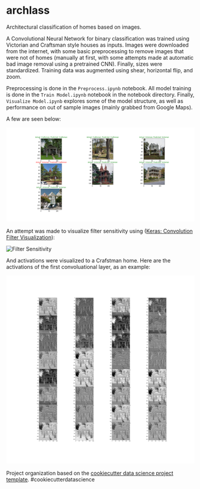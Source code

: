 archlass
==============================

Architectural classification of homes based on images.

A Convolutional Neural Network for binary classification was trained using Victorian and Craftsman style houses as inputs.  Images were downloaded from the internet, with some basic preprocessing to remove images that were not of homes (manually at first, with some attempts made at automatic bad image removal using a pretrained CNN).  Finally, sizes were standardized.  Training data was augmented using shear, horizontal flip, and zoom.  

Preprocessing is done in the ```Preprocess.ipynb``` notebook.  All model training is done in the ```Train Model.ipynb``` notebook in the notebook directory.  Finally, ```Visualize Model.ipynb``` explores some of the model structure, as well as performance on out of sample images (mainly grabbed from Google Maps).  

A few are seen below: 

![OOS Predictions](/reports/figures/out_of_sample_predictions.png)

An attempt was made to visualize filter sensitivity using ([Keras: Convolution Filter Visualization](https://keras.io/examples/conv_filter_visualization/)): 

![Filter Sensitivity](reports/figures/model_conv2d_2_3x3.png)

And activations were visualized to a Crafstman home.  Here are the activations of the first convoluational layer, as an example: 

![Conv 1](reports/figures/conv_layer_1.png)

Project organization based on the <a target="_blank" href="https://drivendata.github.io/cookiecutter-data-science/">cookiecutter data science project template</a>. #cookiecutterdatascience</small></p>
